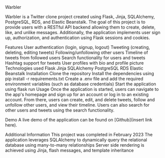 Warbler

Warbler is a Twitter clone project created using Flask, Jinja, SQLAlchemy, PostgreSQL, RDS, and Elastic Beanstalk. The goal of this project is to provide users with a RESTful API backend allowing them to create, delete, like, and unlike messages. Additionally, the application implements user sign up, authorization, and authentication using Flask sessions and cookies.

Features
User authentication (login, signup, logout)
Tweeting (creating, deleting, editing tweets)
Following/unfollowing other users
Timeline of tweets from followed users
Search functionality for users and tweets
Hashtag support for tweets
User profiles with bio and profile picture
Technologies used
Flask
Jinja
SQLAlchemy
PostgreSQL
RDS
Elastic Beanstalk
Installation
Clone the repository
Install the dependencies using pip install -r requirements.txt
Create a .env file and add the required environment variables (such as database credentials)
Start the application using flask run
Usage
Once the application is started, users can navigate to the app's homepage and sign up for an account or log in to an existing account. From there, users can create, edit, and delete tweets, follow and unfollow other users, and view their timeline. Users can also search for other users and tweets using the search functionality.

Demo
A live demo of the application can be found on [Github](insert link here).

Additional Information
This project was completed in February 2023
The application leverages SQLAlchemy to dynamically query the relational database using many-to-many relationships
Server side rendering is achieved using Jinja, flash messages, and template inheritance
